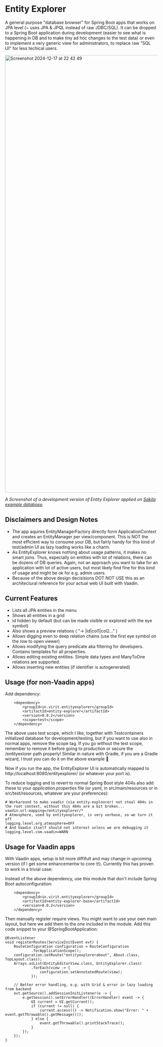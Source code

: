 # Entity Explorer

A general purpose "database browser" for Spring Boot apps that works on JPA level (~ uses JPA &amp; JPQL instead of raw JDBC/SQL). It can be dropped to a Spring Boot application during development (easier to see what is happening in DB and to make tiny ad hoc changes to the test data) or even to implement a very generic view for administrators, to replace raw "SQL UI" for less techical users.

<img width="1439" alt="Screenshot 2024-12-17 at 22 42 49" src="https://github.com/user-attachments/assets/b3479f8d-50e6-4344-a612-d636e9555dfc" />

*A Screenshot of a development version of Entity Explorer applied on [Sakila example database](https://github.com/mstahv/sakila-spring-data-jpa-starter).*

## Disclaimers and Design Notes

 * The app aquires EntityManagerFactory directly form ApplicationContext and creates an EntityManager per view/component. This is NOT the most efficient way to consume your DB, but fairly handy for this kind of test/admin UI as lazy loading works like a charm.
 * As EntityExplorer knows nothing about usage patterns, it makes no smart joins. Thus, especially on entities with lot of relations, there can be dozens of DB queries. Again, not an approach you want to take for an application with lot of active users, but most likely find fine for this kind of usage and might be ok for e.g. admin users.
 * Because of the above design decisisions DOT NOT USE this as an architectural reference for your actual web UI built with Vaadin.

## Current Features

 * Lists all JPA entities in the menu
 * Shows all entities in a grid
  * id hidden by default (but can be made visible or explored with the eye symbol)
  * Also shows a preview relations ( "-> |id|col1|col2..." )
  * Allows digging even to deep relation chains (use the first eye symbol on the row to open viewer)
 * Allows modifying the query predicate aka filtering for developers. Contains templates for all properties.
 * Allows editing existing entities. Simple data types and ManyToOne relations are supported.
 * Allows inserting new entities (if identifier is autogenerated)

## Usage (for non-Vaadin apps)

Add dependency:

		<dependency>
			<groupId>in.virit.entityexplorer</groupId>
			<artifactId>entity-explorer</artifactId>
			<version>0.0.2</version>
			<scope>test</scope>
		</dependency>

The above uses test scope, which I like, together with Testcontainers initialized database for development/testing, but if you want to use also in normal apps, remove the scope tag.  If you go without the test scope, remember to remove it before going to production or secure the /entityexlorer path properly! Similar in nature with Gradle, if you are a Gradle wizard, I trust you can do it on the above example 💪

Now if you run the app, the EntityExplorer UI is automatically mapped to http://localhost:8080/entityexplorer/ (or whatever your port is). 

To reduce logging and to revert to normal Spring Boot style 404s also add these to your *application.properties* file (or yaml, in src/main/resources or in src/test/resources, whatever are your preferences):


```
# Workaround to make vaadin (via entity-exploorer) not steal 404s in the root context, without this 404s are a bit broken...
vaadin.url-mapping=/entityexplorer/*
# Atmosphere, used by entityexplorer, is very verbose, so we turn it off
logging.level.org.atmosphere=OFF
# And Vaadin itself should not interest unless we are debugging it
logging.level.com.vaadin=WARN
```

## Usage for Vaadin apps

With Vaadin apps, setup is bit more diffifult and may change in upcoming version (if I get some enhancementw to core 🤓). Currently this has proven to work in a trivial case:

Instead of the above dependency, use this module that don't include Spring Boot autoconfiguration: 

        <dependency>
            <groupId>in.virit.entityexplorer</groupId>
            <artifactId>entity-explorer-base</artifactId>
            <version>0.0.2</version>
        </dependency>

Then manually register require views. You might want to use your own main layout, but here we add them to the one included in the module. Add this code snippet to your @SpringBootApplication:

    @EventListener
    void registerRoutes(ServiceInitEvent evt) {
        RouteConfiguration configuration = RouteConfiguration
                .forApplicationScope();
        configuration.setRoute("entityexplorerabout", About.class, TopLayout.class);
        Arrays.asList(EntityEditorView.class, EntityExplorer.class)
                .forEach(view -> {
                    configuration.setAnnotatedRoute(view);
                });

        // Better error handling, e.g. with Grid & error in lazy loading from backend
        evt.getSource().addSessionInitListener(e -> {
            e.getSession().setErrorHandler((ErrorHandler) event -> {
                UI current = UI.getCurrent();
                if (current != null) {
                    current.access(() -> Notification.show("Error: " + event.getThrowable().getMessage()));
                } else {
                    event.getThrowable().printStackTrace();
                }
            });
        });
    }
